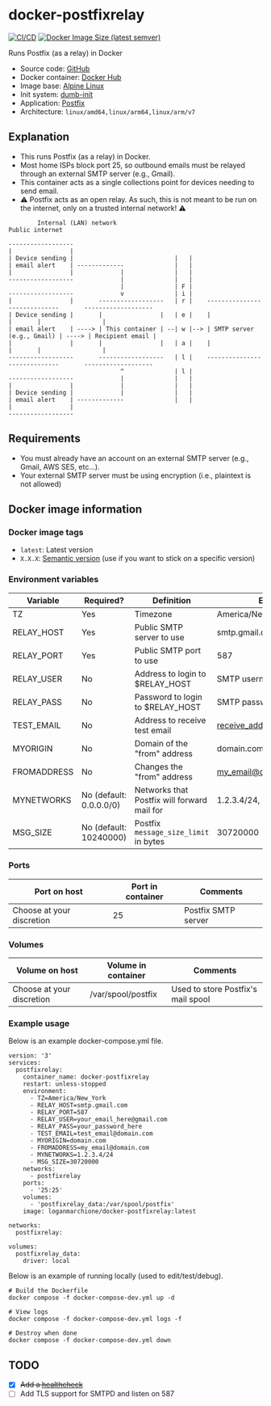# docker-postfixrelay

[![CI/CD](https://github.com/loganmarchione/docker-postfixrelay/actions/workflows/main.yml/badge.svg)](https://github.com/loganmarchione/docker-postfixrelay/actions/workflows/main.yml)
[![Docker Image Size (latest semver)](https://img.shields.io/docker/image-size/loganmarchione/docker-postfixrelay)](https://hub.docker.com/r/loganmarchione/docker-postfixrelay)

Runs Postfix (as a relay) in Docker
  - Source code: [GitHub](https://github.com/loganmarchione/docker-postfixrelay)
  - Docker container: [Docker Hub](https://hub.docker.com/r/loganmarchione/docker-postfixrelay)
  - Image base: [Alpine Linux](https://hub.docker.com/_/alpine/)
  - Init system: [dumb-init](https://github.com/Yelp/dumb-init)
  - Application: [Postfix](http://www.postfix.org/)
  - Architecture: `linux/amd64,linux/arm64,linux/arm/v7`

## Explanation

  - This runs Postfix (as a relay) in Docker.
  - Most home ISPs block port 25, so outbound emails must be relayed through an external SMTP server (e.g., Gmail).
  - This container acts as a single collections point for devices needing to send email.
  - ⚠️ Postfix acts as an open relay. As such, this is not meant to be run on the internet, only on a trusted internal network! ⚠️

```
        Internal (LAN) network                                        Public internet

------------------
|                |
| Device sending |                            |   |
| email alert    | -------------              |   |
|                |             |              |   |
------------------             |              |   |
                               |              | F |
------------------             v              | i |
|                |       ------------------   | r |    -----------------------------       -------------------
| Device sending |       |                |   | e |    |                           |       |                 |
| email alert    | ----> | This container | --| w |--> | SMTP server (e.g., Gmail) | ----> | Recipient email |
|                |       |                |   | a |    |                           |       |                 |
------------------       ------------------   | l |    -----------------------------       -------------------
                               ^              | l |
------------------             |              |   |
|                |             |              |   |
| Device sending |             |              |   |
| email alert    | -------------              |   |
|                |
------------------
```

## Requirements

  - You must already have an account on an external SMTP server (e.g., Gmail, AWS SES, etc...).
  - Your external SMTP server must be using encryption (i.e., plaintext is not allowed)

## Docker image information

### Docker image tags
  - `latest`: Latest version
  - `X.X.X`: [Semantic version](https://semver.org/) (use if you want to stick on a specific version)

### Environment variables
| Variable    | Required?                 | Definition                                  | Example                    | Comments                                                     |
|-------------|---------------------------|---------------------------------------------|----------------------------|--------------------------------------------------------------|
| TZ          | Yes                       | Timezone                                    | America/New_York           | https://en.wikipedia.org/wiki/List_of_tz_database_time_zones |
| RELAY_HOST  | Yes                       | Public SMTP server to use                   | smtp.gmail.com             |                                                              |
| RELAY_PORT  | Yes                       | Public SMTP port to use                     | 587                        |                                                              |
| RELAY_USER  | No                        | Address to login to $RELAY_HOST             | SMTP username              |                                                              |
| RELAY_PASS  | No                        | Password to login to $RELAY_HOST            | SMTP password              | If using Gmail 2FA, you will need to setup an app password   |
| TEST_EMAIL  | No                        | Address to receive test email               | receive_address@domain.com | If not set, test email will **not** be sent                  |
| MYORIGIN    | No                        | Domain of the "from" address                | domain.com                 | Needed for things like AWS SES where the domain must be set  |
| FROMADDRESS | No                        | Changes the "from" address                  | my_email@domain.com        | Needed for some SMTP services where the FROM address needs to be set, [fixes issue 19](https://github.com/loganmarchione/docker-postfixrelay/issues/19) |
| MYNETWORKS  | No (default: 0.0.0.0/0)   | Networks that Postfix will forward mail for | 1.2.3.4/24, 5.6.7.8/24     | Single or multiple trusted networks separated with a comma   |
| MSG_SIZE    | No (default: 10240000)    | Postfix `message_size_limit` in bytes       | 30720000                   |                                                              |

### Ports
| Port on host              | Port in container | Comments            |
|---------------------------|-------------------|---------------------|
| Choose at your discretion | 25                | Postfix SMTP server |

### Volumes
| Volume on host            | Volume in container | Comments                           |
|---------------------------|---------------------|------------------------------------|
| Choose at your discretion | /var/spool/postfix  | Used to store Postfix's mail spool |

### Example usage
Below is an example docker-compose.yml file.
```
version: '3'
services:
  postfixrelay:
    container_name: docker-postfixrelay
    restart: unless-stopped
    environment:
      - TZ=America/New_York
      - RELAY_HOST=smtp.gmail.com
      - RELAY_PORT=587
      - RELAY_USER=your_email_here@gmail.com
      - RELAY_PASS=your_password_here
      - TEST_EMAIL=test_email@domain.com
      - MYORIGIN=domain.com
      - FROMADDRESS=my_email@domain.com
      - MYNETWORKS=1.2.3.4/24
      - MSG_SIZE=30720000
    networks:
      - postfixrelay
    ports:
      - '25:25'
    volumes:
      - 'postfixrelay_data:/var/spool/postfix'
    image: loganmarchione/docker-postfixrelay:latest

networks:
  postfixrelay:

volumes:
  postfixrelay_data:
    driver: local
```

Below is an example of running locally (used to edit/test/debug).
```
# Build the Dockerfile
docker compose -f docker-compose-dev.yml up -d

# View logs
docker compose -f docker-compose-dev.yml logs -f

# Destroy when done
docker compose -f docker-compose-dev.yml down
```

## TODO
- [x] ~~Add a [healthcheck](https://docs.docker.com/engine/reference/builder/#healthcheck)~~
- [ ] Add TLS support for SMTPD and listen on 587
